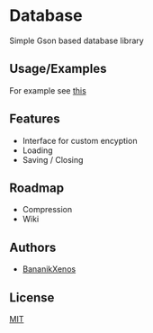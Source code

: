 
# Database

Simple Gson based database library


## Usage/Examples

For example see [this](src/main/java/example/)


## Features

- Interface for custom encyption
- Loading
- Saving / Closing


## Roadmap

- Compression
- Wiki


## Authors

- [BananikXenos](https://github.com/BananikXenos)


## License

[MIT](https://choosealicense.com/licenses/mit/)

